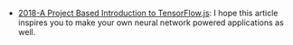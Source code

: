 - [2018-A Project Based Introduction to TensorFlow.js](http://kexp.io/intro_tensorflowjs/): I hope this article inspires you to make your own neural network powered applications as well. 